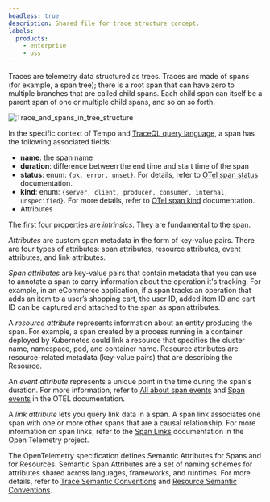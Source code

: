 ```yaml
---
headless: true
description: Shared file for trace structure concept.
labels:
  products:
    - enterprise
    - oss
---
```


[//]: # 'This file explains trace structure.'
[//]: # 'This shared file is included in these locations:'
[//]: # '/grafana/docs/sources/datasources/tempo/traceql/trace-structure.md'
[//]: # '/grafana/docs/sources/datasources/tempo/introduction/trace-structure.md'
[//]: # '/explore-profiles/docs/concepts/trace-structure.md'
[//]: # '/website/docs/grafana-cloud/send-data/traces/trace-structure.md'
[//]: #
[//]: # 'If you make changes to this file, verify that the meaning and content are not changed in any place where the file is included.'
[//]: # 'Any links should be fully qualified and not relative.'

<!--  Trace structure -->

Traces are telemetry data structured as trees.
Traces are made of spans (for example, a span tree); there is a root span that can have zero to multiple branches that are called child spans.
Each child span can itself be a parent span of one or multiple child spans, and so on so forth.

![Trace_and_spans_in_tree_structure](/media/docs/tempo/traceql/trace-tree-structures-and-spans.png)

In the specific context of Tempo and [TraceQL query language](https://grafana.com/docs/tempo/<TEMPO_VERSION>/traceql/), a span has the following associated fields:

- **name**: the span name
- **duration**: difference between the end time and start time of the span
- **status**: enum: `{ok, error, unset}`. For details, refer to [OTel span status](https://opentelemetry.io/docs/concepts/signals/traces/#span-status) documentation.
- **kind**: enum: `{server, client, producer, consumer, internal, unspecified}`. For more details, refer to [OTel span kind](https://opentelemetry.io/docs/concepts/signals/traces/#span-kind) documentation.
- Attributes

The first four properties are *intrinsics*.
They are fundamental to the span.

*Attributes* are custom span metadata in the form of key-value pairs.
There are four types of attributes: span attributes, resource attributes, event attributes, and link attributes.

*Span attributes* are key-value pairs that contain metadata that you can use to annotate a span to carry information about the operation it's tracking.
For example, in an eCommerce application, if a span tracks an operation that adds an item to a user’s shopping cart, the user ID, added item ID and cart ID can be captured and attached to the span as span attributes.

A *resource attribute* represents information about an entity producing the span.
For example, a span created by a process running in a container deployed by Kubernetes could link a resource that specifies the cluster name, namespace, pod, and container name.
Resource attributes are resource-related metadata (key-value pairs) that are describing the Resource.

An *event attribute* represents a unique point in the time during the span's duration. For more information, refer to [All about span events](https://grafana.com/blog/2024/08/15/all-about-span-events-what-they-are-and-how-to-query-them/#how-to-query-span-events-with-traceql) and [Span events](https://opentelemetry.io/docs/concepts/signals/traces/#span-events) in the OTEL documentation.

A *link attribute* lets you query link data in a span.
A span link associates one span with one or more other spans that are a causal relationship. For more information on span links, refer to the [Span Links](https://opentelemetry.io/docs/concepts/signals/traces/#span-links) documentation in the Open Telemetry project.

The OpenTelemetry specification defines Semantic Attributes for Spans and for Resources.
Semantic Span Attributes are a set of naming schemes for attributes shared across languages, frameworks, and runtimes.
For more details, refer to [Trace Semantic Conventions](https://opentelemetry.io/docs/specs/semconv/general/trace/) and [Resource Semantic Conventions](https://opentelemetry.io/docs/specs/semconv/resource/).